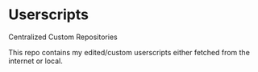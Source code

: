 # Userscripts
Centralized Custom Repositories

This repo contains my edited/custom userscripts either fetched from the internet or local.
